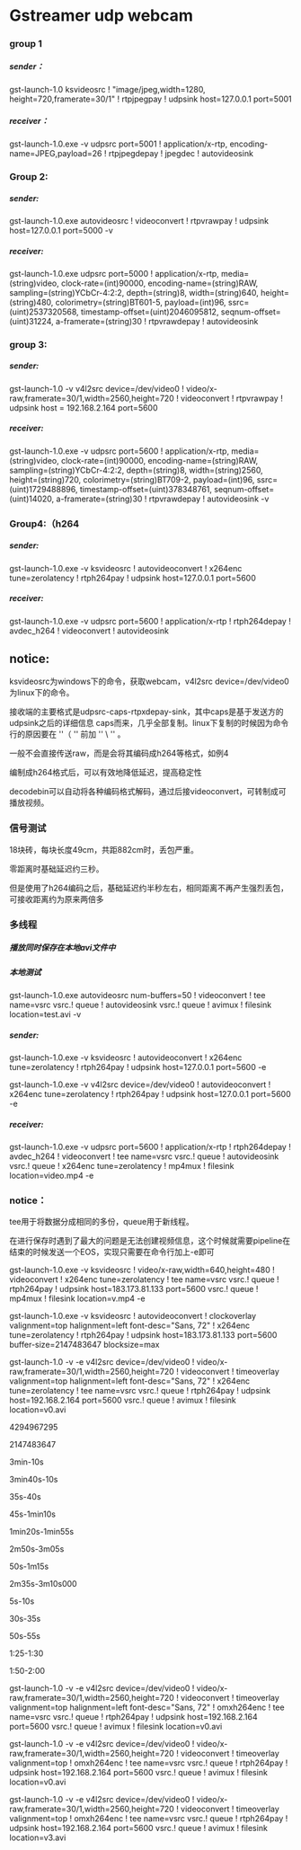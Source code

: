 # Gstreamer udp webcam

### group 1

##### sender：

gst-launch-1.0 ksvideosrc ! "image/jpeg,width=1280, height=720,framerate=30/1" ! rtpjpegpay ! udpsink host=127.0.0.1 port=5001

##### receiver：

gst-launch-1.0.exe -v udpsrc port=5001 ! application/x-rtp, encoding-name=JPEG,payload=26 !  rtpjpegdepay ! jpegdec !   autovideosink



### Group 2:

##### sender:

gst-launch-1.0.exe autovideosrc ! videoconvert ! rtpvrawpay ! udpsink host=127.0.0.1 port=5000 -v

##### receiver:

gst-launch-1.0.exe udpsrc port=5000 ! application/x-rtp, media=(string)video, clock-rate=(int)90000, encoding-name=(string)RAW, sampling=(string)YCbCr-4:2:2, depth=(string)8, width=(string)640, height=(string)480, colorimetry=(string)BT601-5, payload=(int)96, ssrc=(uint)2537320568, timestamp-offset=(uint)2046095812, seqnum-offset=(uint)31224, a-framerate=(string)30 ! rtpvrawdepay ! autovideosink



### group 3:

##### sender:

gst-launch-1.0 -v v4l2src device=/dev/video0 ! video/x-raw,framerate=30/1,width=2560,height=720 ! videoconvert ! rtpvrawpay ! udpsink host = 192.168.2.164 port=5600

##### receiver:

gst-launch-1.0.exe -v udpsrc port=5600 ! application/x-rtp, media=(string)video, clock-rate=(int)90000, encoding-name=(string)RAW, sampling=(string)YCbCr-4:2:2, depth=(string)8, width=(string)2560, height=(string)720, colorimetry=(string)BT709-2, payload=(int)96, ssrc=(uint)1729488896, timestamp-offset=(uint)378348761, seqnum-offset=(uint)14020, a-framerate=(string)30 ! rtpvrawdepay !   autovideosink -v



### Group4:（h264

##### sender:

gst-launch-1.0.exe -v ksvideosrc ! autovideoconvert ! x264enc tune=zerolatency ! rtph264pay ! udpsink host=127.0.0.1 port=5600

##### receiver:

gst-launch-1.0.exe -v udpsrc port=5600 ! application/x-rtp  ! rtph264depay ! avdec_h264 ! videoconvert ! autovideosink



## notice:

ksvideosrc为windows下的命令，获取webcam，v4l2src device=/dev/video0 为linux下的命令。

接收端的主要格式是udpsrc-caps-rtpxdepay-sink，其中caps是基于发送方的udpsink之后的详细信息 caps而来，几乎全部复制。linux下复制的时候因为命令行的原因要在 ''（ '' 前加 '' \ '' 。

一般不会直接传送raw，而是会将其编码成h264等格式，如例4

编制成h264格式后，可以有效地降低延迟，提高稳定性

decodebin可以自动将各种编码格式解码，通过后接videoconvert，可转制成可播放视频。



### 信号测试

18块砖，每块长度49cm，共距882cm时，丢包严重。

零距离时基础延迟约三秒。

但是使用了h264编码之后，基础延迟约半秒左右，相同距离不再产生强烈丢包，可接收距离约为原来两倍多



### 多线程

##### 播放同时保存在本地avi文件中

##### 本地测试

gst-launch-1.0.exe autovideosrc num-buffers=50 ! videoconvert ! tee name=vsrc vsrc.! queue ! autovideosink vsrc.! queue ! avimux ! filesink location=test.avi -v

##### sender:

gst-launch-1.0.exe -v ksvideosrc ! autovideoconvert ! x264enc tune=zerolatency ! rtph264pay ! udpsink host=127.0.0.1 port=5600 -e

gst-launch-1.0.exe -v v4l2src device=/dev/video0 ! autovideoconvert ! x264enc tune=zerolatency ! rtph264pay ! udpsink host=127.0.0.1 port=5600 -e

##### receiver:

gst-launch-1.0.exe -v udpsrc port=5600 ! application/x-rtp  ! rtph264depay ! avdec_h264 ! videoconvert ! tee name=vsrc vsrc.! queue ! autovideosink vsrc.! queue ! x264enc tune=zerolatency ! mp4mux ! filesink location=video.mp4 -e



### notice：

tee用于将数据分成相同的多份，queue用于新线程。

在进行保存时遇到了最大的问题是无法创建视频信息，这个时候就需要pipeline在结束的时候发送一个EOS，实现只需要在命令行加上-e即可



gst-launch-1.0.exe -v ksvideosrc ! video/x-raw,width=640,height=480 ! videoconvert ! x264enc tune=zerolatency ! tee name=vsrc vsrc.! queue ! rtph264pay ! udpsink host=183.173.81.133 port=5600 vsrc.! queue ! mp4mux ! filesink location=v.mp4 -e



gst-launch-1.0.exe -v ksvideosrc ! autovideoconvert ! clockoverlay valignment=top halignment=left font-desc="Sans, 72" ! x264enc tune=zerolatency ! rtph264pay ! udpsink host=183.173.81.133 port=5600 buffer-size=2147483647 blocksize=max



gst-launch-1.0 -v -e v4l2src device=/dev/video0 ! video/x-raw,framerate=30/1,width=2560,height=720 ! videoconvert ! timeoverlay valignment=top halignment=left font-desc="Sans, 72" ! x264enc tune=zerolatency ! tee name=vsrc vsrc.! queue ! rtph264pay ! udpsink host=192.168.2.164 port=5600 vsrc.! queue ! avimux ! filesink location=v0.avi



4294967295

2147483647

3min-10s

3min40s-10s



35s-40s

45s-1min10s

1min20s-1min55s

2m50s-3m05s



50s-1m15s

2m35s-3m10s000	



5s-10s

30s-35s

50s-55s

1:25-1:30

1:50-2:00



gst-launch-1.0 -v -e v4l2src device=/dev/video0 ! video/x-raw,framerate=30/1,width=2560,height=720 ! videoconvert ! timeoverlay valignment=top halignment=left font-desc="Sans, 72" ! omxh264enc ! tee name=vsrc vsrc.! queue ! rtph264pay ! udpsink host=192.168.2.164 port=5600 vsrc.! queue ! avimux ! filesink location=v0.avi

gst-launch-1.0 -v -e v4l2src device=/dev/video0 ! video/x-raw,framerate=30/1,width=2560,height=720 ! videoconvert ! timeoverlay valignment=top ! omxh264enc ! tee name=vsrc vsrc.! queue ! rtph264pay ! udpsink host=192.168.2.164 port=5600 vsrc.! queue ! avimux ! filesink location=v0.avi

gst-launch-1.0 -v -e v4l2src device=/dev/video0 ! video/x-raw,framerate=30/1,width=2560,height=720 ! videoconvert ! timeoverlay valignment=top ! omxh264enc ! tee name=vsrc vsrc.! queue ! rtph264pay ! udpsink host=192.168.2.164 port=5600 vsrc.! queue ! avimux ! filesink location=v3.avi
